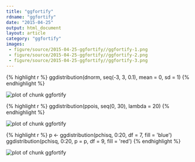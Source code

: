 ```yaml
---
title: "ggfortify"
rdname: "ggfortify"
date: "2015-04-25"
output: html_document
layout: article
category: "ggfortify"
images:
 - figure/source/2015-04-25-ggfortify//ggfortify-1.png
 - figure/source/2015-04-25-ggfortify//ggfortify-2.png
 - figure/source/2015-04-25-ggfortify//ggfortify-3.png
---
```





{% highlight r %}
ggdistribution(dnorm, seq(-3, 3, 0.1), mean = 0, sd = 1)
{% endhighlight %}

![plot of chunk ggfortify](/allYourFigureAreBelongToUs/figure/source/2015-04-25-ggfortify/ggfortify-1.png) 

{% highlight r %}
ggdistribution(ppois, seq(0, 30), lambda = 20)
{% endhighlight %}

![plot of chunk ggfortify](/allYourFigureAreBelongToUs/figure/source/2015-04-25-ggfortify/ggfortify-2.png) 

{% highlight r %}
p <- ggdistribution(pchisq, 0:20, df = 7, fill = 'blue')
ggdistribution(pchisq, 0:20, p = p, df = 9, fill = 'red')
{% endhighlight %}

![plot of chunk ggfortify](/allYourFigureAreBelongToUs/figure/source/2015-04-25-ggfortify/ggfortify-3.png) 